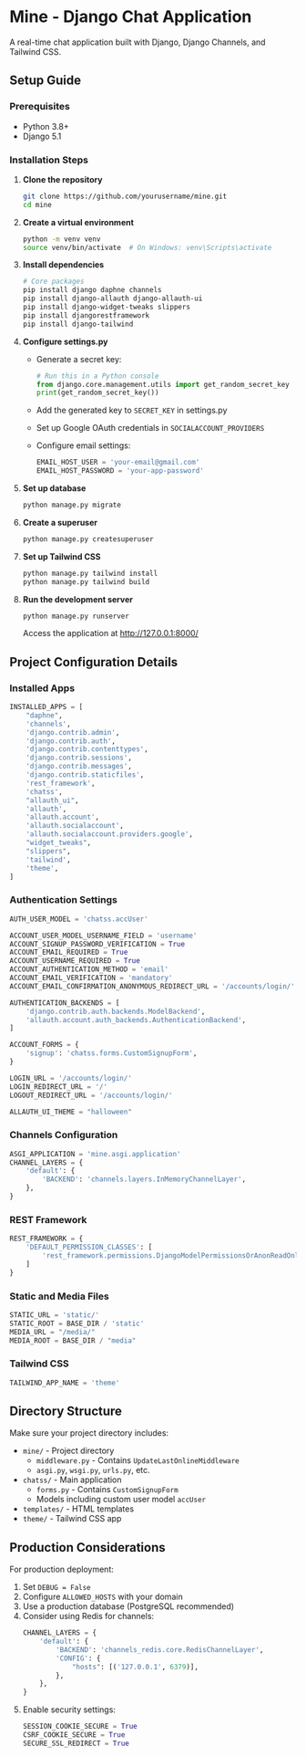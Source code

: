 # Mine - Django Chat Application

A real-time chat application built with Django, Django Channels, and Tailwind CSS.

## Setup Guide

### Prerequisites
- Python 3.8+
- Django 5.1

### Installation Steps

1. **Clone the repository**
   ```bash
   git clone https://github.com/yourusername/mine.git
   cd mine
   ```

2. **Create a virtual environment**
   ```bash
   python -m venv venv
   source venv/bin/activate  # On Windows: venv\Scripts\activate
   ```

3. **Install dependencies**
   ```bash
   # Core packages
   pip install django daphne channels
   pip install django-allauth django-allauth-ui
   pip install django-widget-tweaks slippers
   pip install djangorestframework
   pip install django-tailwind
   ```

4. **Configure settings.py**

   - Generate a secret key:
     ```python
     # Run this in a Python console
     from django.core.management.utils import get_random_secret_key
     print(get_random_secret_key())
     ```
   
   - Add the generated key to `SECRET_KEY` in settings.py
   
   - Set up Google OAuth credentials in `SOCIALACCOUNT_PROVIDERS`
   
   - Configure email settings:
     ```python
     EMAIL_HOST_USER = 'your-email@gmail.com'
     EMAIL_HOST_PASSWORD = 'your-app-password'
     ```

5. **Set up database**
   ```bash
   python manage.py migrate
   ```

6. **Create a superuser**
   ```bash
   python manage.py createsuperuser
   ```

7. **Set up Tailwind CSS**
   ```bash
   python manage.py tailwind install
   python manage.py tailwind build
   ```

8. **Run the development server**
   ```bash
   python manage.py runserver
   ```

   Access the application at http://127.0.0.1:8000/

## Project Configuration Details

### Installed Apps
```python
INSTALLED_APPS = [
    "daphne",
    'channels',
    'django.contrib.admin',
    'django.contrib.auth',
    'django.contrib.contenttypes',
    'django.contrib.sessions',
    'django.contrib.messages',
    'django.contrib.staticfiles',
    'rest_framework',
    'chatss',
    "allauth_ui",
    'allauth',
    'allauth.account',
    'allauth.socialaccount',
    'allauth.socialaccount.providers.google',
    "widget_tweaks",
    "slippers",
    'tailwind',
    'theme',
]
```

### Authentication Settings
```python
AUTH_USER_MODEL = 'chatss.accUser'

ACCOUNT_USER_MODEL_USERNAME_FIELD = 'username'
ACCOUNT_SIGNUP_PASSWORD_VERIFICATION = True
ACCOUNT_EMAIL_REQUIRED = True
ACCOUNT_USERNAME_REQUIRED = True
ACCOUNT_AUTHENTICATION_METHOD = 'email'
ACCOUNT_EMAIL_VERIFICATION = 'mandatory'
ACCOUNT_EMAIL_CONFIRMATION_ANONYMOUS_REDIRECT_URL = '/accounts/login/'

AUTHENTICATION_BACKENDS = [
    'django.contrib.auth.backends.ModelBackend',
    'allauth.account.auth_backends.AuthenticationBackend',
]

ACCOUNT_FORMS = {
    'signup': 'chatss.forms.CustomSignupForm',
}

LOGIN_URL = '/accounts/login/'
LOGIN_REDIRECT_URL = '/'
LOGOUT_REDIRECT_URL = '/accounts/login/'

ALLAUTH_UI_THEME = "halloween"
```

### Channels Configuration
```python
ASGI_APPLICATION = 'mine.asgi.application'
CHANNEL_LAYERS = {
    'default': {
        'BACKEND': 'channels.layers.InMemoryChannelLayer',
    },
}
```

### REST Framework
```python
REST_FRAMEWORK = {
    'DEFAULT_PERMISSION_CLASSES': [
        'rest_framework.permissions.DjangoModelPermissionsOrAnonReadOnly'
    ]
}
```

### Static and Media Files
```python
STATIC_URL = 'static/'
STATIC_ROOT = BASE_DIR / 'static'
MEDIA_URL = "/media/"
MEDIA_ROOT = BASE_DIR / "media"
```

### Tailwind CSS
```python
TAILWIND_APP_NAME = 'theme'
```

## Directory Structure

Make sure your project directory includes:

- `mine/` - Project directory
  - `middleware.py` - Contains `UpdateLastOnlineMiddleware`
  - `asgi.py`, `wsgi.py`, `urls.py`, etc.
- `chatss/` - Main application
  - `forms.py` - Contains `CustomSignupForm`
  - Models including custom user model `accUser`
- `templates/` - HTML templates
- `theme/` - Tailwind CSS app

## Production Considerations

For production deployment:

1. Set `DEBUG = False`
2. Configure `ALLOWED_HOSTS` with your domain
3. Use a production database (PostgreSQL recommended)
4. Consider using Redis for channels:
   ```python
   CHANNEL_LAYERS = {
       'default': {
           'BACKEND': 'channels_redis.core.RedisChannelLayer',
           'CONFIG': {
               "hosts": [('127.0.0.1', 6379)],
           },
       },
   }
   ```
5. Enable security settings:
   ```python
   SESSION_COOKIE_SECURE = True
   CSRF_COOKIE_SECURE = True
   SECURE_SSL_REDIRECT = True
   ```
